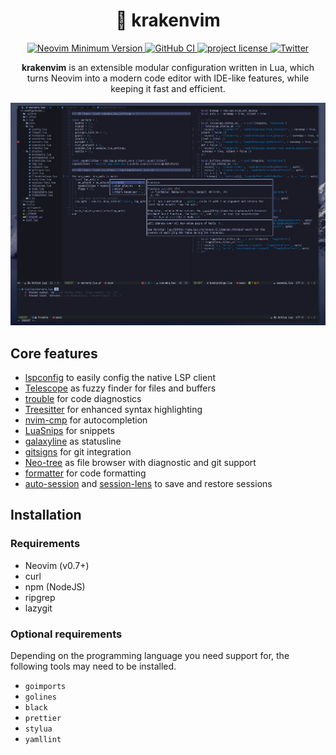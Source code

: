 <h1 align="center">🐙 krakenvim</h1>

<p align="center">
  <a href="https://github.com/neovim/neovim/releases">
    <img alt="Neovim Minimum Version" src="https://img.shields.io/badge/Neovim-0.7.0+-blueviolet.svg?style=flat-square&labelColor=282a36&logo=Neovim&logoColor=white)](https://github.com/neovim/neovim">
</a>
<a href="https://github.com/f1zm0/krakenvim/actions?query=workflow%3ACI+branch%3Amain+event%3Apush">
  <img src="https://github.com/f1zm0/krakenvim/actions/workflows/ci.yml/badge.svg" alt="GitHub CI" style="max-width: 100%;">
</a>
<a href="https://github.com/f1zm0/krakenvim/LICENSE">
    <img src="https://img.shields.io/github/license/f1zm0/krakenvim?style=flat-square&labelColor=282a36" alt="project license">
</a>
  <a href="https://twitter.com/intent/follow?screen_name=f1zm0">
    <img src="https://img.shields.io/badge/Twitter-1DA1F2?style=for-the-badge&style=flat-square&logo=twitter&logoColor=white" alt="Twitter">
  </a>
</p>

<p align="center">
  <b>krakenvim</b> is an extensible modular configuration written in Lua, which turns Neovim into a modern code editor with IDE-like features, while keeping it fast and efficient.
</p>

![usage example](static/example01.png)

## Core features

- [lspconfig](https://github.com/neovim/nvim-lspconfig) to easily config the native LSP client
- [Telescope](https://github.com/nvim-telescope/telescope.nvim) as fuzzy finder for files and buffers
- [trouble](https://github.com/folke/trouble.nvim) for code diagnostics
- [Treesitter](https://github.com/nvim-treesitter/nvim-treesitter) for enhanced syntax highlighting
- [nvim-cmp](https://github.com/hrsh7th/nvim-cmp) for autocompletion
- [LuaSnips](https://github.com/L3MON4D3/LuaSnip) for snippets
- [galaxyline](https://github.com/glepnir/galaxyline.nvim) as statusline
- [gitsigns](https://github.com/lewis6991/gitsigns.nvim) for git integration
- [Neo-tree](https://github.com/nvim-neo-tree/neo-tree.nvim) as file browser with diagnostic and git support
- [formatter](https://github.com/mhartington/formatter.nvim) for code formatting
- [auto-session](https://github.com/rmagatti/auto-session) and [session-lens](https://github.com/rmagatti/session-lens) to save and restore sessions

## Installation

### Requirements

- Neovim (v0.7+)
- curl
- npm (NodeJS)
- ripgrep
- lazygit

### Optional requirements

Depending on the programming language you need support for, the following tools may need to be installed.

- `goimports`
- `golines`
- `black`
- `prettier`
- `stylua`
- `yamllint`
